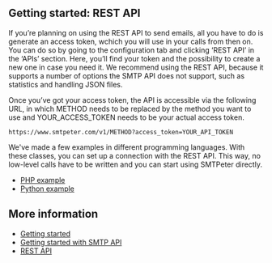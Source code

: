 ## Getting started: REST API

If you’re planning on using the REST API to send emails, all you have to 
do is generate an access token, wchich you will use in your calls from then 
on. You can do so by going to the configuration tab and clicking ‘REST API’ 
in the ‘APIs’ section. Here, you’ll find your token and the possibility 
to create a new one in case you need it. We recommend using the REST API, 
because it supports a number of options the SMTP API does not support, 
such as statistics and handling JSON files.

Once you’ve got your access token, the API is accessible via the 
following URL, in which METHOD needs to be replaced by the method you 
want to use and YOUR_ACCESS_TOKEN needs to be your actual access token.

`https://www.smtpeter.com/v1/METHOD?access_token=YOUR_API_TOKEN`

We've made a few examples in different programming languages. With these 
classes, you can set up a connection with the REST API. This way, no 
low-level calls have to be written and you can start using SMTPeter directly.

* [PHP example](php-example "PHP example")
* [Python example](python-example "Python example")

## More information

* [Getting started](./introduction)
* [Getting started with SMTP API](./introduction-smtp-api)
* [REST API](rest-api)
